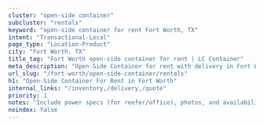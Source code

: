```yaml
---
cluster: "open-side container"
subcluster: "rentals"
keyword: "open-side container for rent Fort Worth, TX"
intent: "Transactional-Local"
page_type: "Location-Product"
city: "Fort Worth, TX"
title_tag: "Fort Worth open-side container for rent | LC Container"
meta_description: "Open-Side Container for rent with delivery in Fort Worth, TX. LC Container — local Since 2003. Get pricing today."
url_slug: "/fort-worth/open-side-container/rentals"
h1: "Open-Side Container For Rent in Fort Worth"
internal_links: "/inventory,/delivery,/quote"
priority: 1
notes: "Include power specs (for reefer/office), photos, and availability."
noindex: false
---
```


<!-- TODO: Add unique city/inventory copy, images, and internal links here. -->
